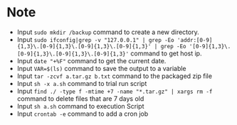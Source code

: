 # Note

- Input `sudo mkdir /backup` command to create a new directory.
- Input `sudo ifconfig|grep -v "127.0.0.1" | grep -Eo 'addr:[0-9]{1,3}\.[0-9]{1,3}\.[0-9]{1,3}\.[0-9]{1,3}' | grep -Eo '[0-9]{1,3}\.[0-9]{1,3}\.[0-9]{1,3}\.[0-9]{1,3}'` command to get host ip.
- Input `date "+%F"` command to get the current date.
- Input `VAR=$(ls)` command to save the output to a variable
- Input `tar -zcvf a.tar.gz b.txt` command to the packaged zip file
- Input `sh -x a.sh` command to trial run script
- Input `find ./ -type f -mtime +7 -name "*.tar.gz" | xargs rm -f` command to delete files that are 7 days old
- Input `sh a.sh` command to execution Script
- Input `crontab -e` command to add a cron job
